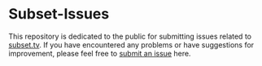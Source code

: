 # Subset-Issues

This repository is dedicated to the public for submitting issues related to [subset.tv](https://www.subset.tv). If you have encountered any problems or have suggestions for improvement, please feel free to [submit an issue](https://github.com/CrypticFountain/Subset-Issues/issues) here.
